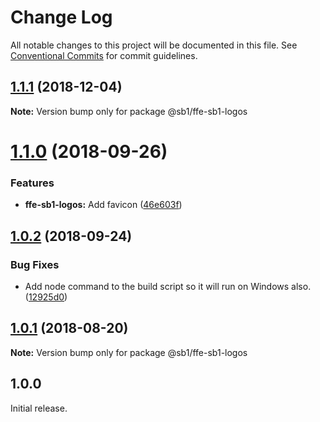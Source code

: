 # Change Log

All notable changes to this project will be documented in this file.
See [Conventional Commits](https://conventionalcommits.org) for commit guidelines.

## [1.1.1](https://github.com/SpareBank1/designsystem/compare/@sb1/ffe-sb1-logos@1.1.0...@sb1/ffe-sb1-logos@1.1.1) (2018-12-04)

**Note:** Version bump only for package @sb1/ffe-sb1-logos

<a name="1.1.0"></a>

# [1.1.0](https://github.com/SpareBank1/designsystem/compare/@sb1/ffe-sb1-logos@1.0.2...@sb1/ffe-sb1-logos@1.1.0) (2018-09-26)

### Features

-   **ffe-sb1-logos:** Add favicon ([46e603f](https://github.com/SpareBank1/designsystem/commit/46e603f))

<a name="1.0.2"></a>

## [1.0.2](https://github.com/SpareBank1/designsystem/compare/@sb1/ffe-sb1-logos@1.0.1...@sb1/ffe-sb1-logos@1.0.2) (2018-09-24)

### Bug Fixes

-   Add node command to the build script so it will run on Windows also. ([12925d0](https://github.com/SpareBank1/designsystem/commit/12925d0))

<a name="1.0.1"></a>

## [1.0.1](https://github.com/SpareBank1/designsystem/compare/@sb1/ffe-sb1-logos@1.0.0...@sb1/ffe-sb1-logos@1.0.1) (2018-08-20)

**Note:** Version bump only for package @sb1/ffe-sb1-logos

## 1.0.0

Initial release.
